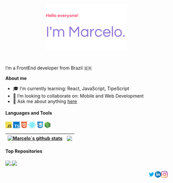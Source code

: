 <p align="center"><a href="#"><img width="50%" alt="Hello, I'm Marcelo" src="imgs/hello.png" /></a></p>

<br />

I’m a FrontEnd developer from Brazil 🇧🇷

**About me**

- 🎓 I’m currently learning: React, JavaScript, TipeScript
- 🤝 I’m looking to collaborate on: Mobile and Web Development
- 💬 Ask me about anything [here](https://github.com/buaretti/buaretti/issues)
  
#### Languages and Tools

<code><img height="20" alt="javascript" src="imgs/js.png"></code>
<code><img height="20" alt="typescript" src="imgs/ts.png"></code>
<code><img height="20" alt="html5" src="imgs/html5.png"></code>
<code><img height="20" alt="react" src="imgs/react.png"></code>
<code><img height="20" alt="css" src="imgs/css.png"></code>
<code><img height="20" alt="nodejs" src="imgs/node.png"></code>    


| <a href="https://github.com/buaretti?tab=repositories"><img align="center" src="https://github-readme-stats.vercel.app/api?username=buaretti&show_icons=true&include_all_commits=true&theme=buefy&hide_border=true" alt="Marcelo´s github stats" /></a> | <a href="https://github.com/buaretti?tab=repositories"><img align="center" src="https://github-readme-stats.vercel.app/api/top-langs/?username=buaretti&layout=compact&theme=buefy&hide_border=true" /></a> |
| ------------- | ------------- |

#### Top Repositories


<a href="https://buaretti.github.io/login-project/">
  <img align="center" src="https://github-readme-stats.vercel.app/api/pin/?username=buaretti&repo=login-project&theme=buefy" />
</a>
<a href="https://buaretti.github.io/projeto-social/">
  <img align="center" src="https://github-readme-stats.vercel.app/api/pin/?username=buaretti&repo=projeto-social&theme=buefy" />
</a>

<br />
<br />

<a href="https://www.instagram.com/mbuaretti/">
  <img align="right" alt="Marcelo Buaretti | Instagram" width="20px" src="imgs/instagram.png" />
</a>
<a href="https://www.linkedin.com/in/marcelo-buaretti-a6aa5528a/">
  <img align="right" alt="Marcelo Buaretti | Linkedin" width="20px" src="imgs/linkedin.png" />
</a>
<a href="https://twitter.com/mbuaretti">
  <img align="right" alt="Marcelo Buaretti | Twitter" width="20px" src="imgs/twitter.png" />
</a>
